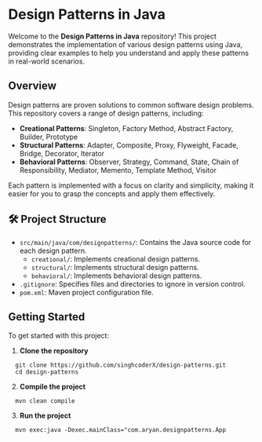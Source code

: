 # Design Patterns in Java

Welcome to the **Design Patterns in Java** repository! This project demonstrates the implementation of various design patterns using Java, providing clear examples to help you understand and apply these patterns in real-world scenarios.

##  Overview

Design patterns are proven solutions to common software design problems. This repository covers a range of design patterns, including:

- **Creational Patterns**: Singleton, Factory Method, Abstract Factory, Builder, Prototype
- **Structural Patterns**: Adapter, Composite, Proxy, Flyweight, Facade, Bridge, Decorator, Iterator
- **Behavioral Patterns**: Observer, Strategy, Command, State, Chain of Responsibility, Mediator, Memento, Template Method, Visitor

Each pattern is implemented with a focus on clarity and simplicity, making it easier for you to grasp the concepts and apply them effectively.

## 🛠️ Project Structure
- `src/main/java/com/designpatterns/`: Contains the Java source code for each design pattern.
  - `creational/`: Implements creational design patterns.
  - `structural/`: Implements structural design patterns.
  - `behavioral/`: Implements behavioral design patterns.
- `.gitignore`: Specifies files and directories to ignore in version control.
- `pom.xml`: Maven project configuration file.

## Getting Started

To get started with this project:

1. **Clone the repository**
```
  git clone https://github.com/singhcoderX/design-patterns.git
  cd design-patterns
```
2. **Compile the project**
```
  mvn clean compile
```
3. **Run the project**
```
  mvn exec:java -Dexec.mainClass="com.aryan.designpatterns.App
```





